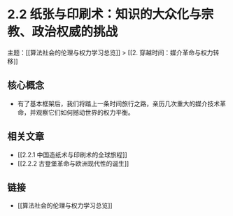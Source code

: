 # 2.2 纸张与印刷术：知识的大众化与宗教、政治权威的挑战

主题：[[算法社会的伦理与权力学习总览]] > [[2. 穿越时间：媒介革命与权力转移]]

## 核心概念

- 有了基本框架后，我们将踏上一条时间旅行之路，亲历几次重大的媒介技术革命，并观察它们如何撼动世界的权力平衡。

## 相关文章

- [[2.2.1 中国造纸术与印刷术的全球旅程]]
- [[2.2.2 古登堡革命与欧洲现代性的诞生]]

## 链接

- [[算法社会的伦理与权力学习总览]]
